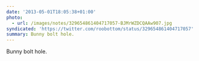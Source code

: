 ```yaml
---
date: '2013-05-01T18:05:38+01:00'
photo:
  - url: /images/notes/329654861404717057-BJMrWZDCQAAw907.jpg
syndicated: 'https://twitter.com/roobottom/status/329654861404717057'
summary: Bunny bolt hole.
---
```

Bunny bolt hole. 
